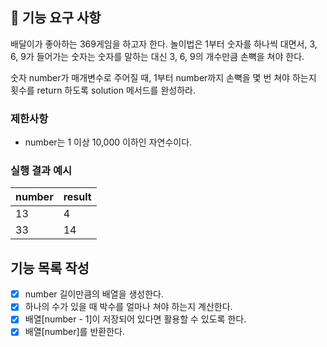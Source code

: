 ## 🚀 기능 요구 사항

배달이가 좋아하는 369게임을 하고자 한다. 놀이법은 1부터 숫자를 하나씩 대면서, 3, 6, 9가 들어가는 숫자는 숫자를 말하는 대신 3, 6, 9의 개수만큼 손뼉을 쳐야 한다.

숫자 number가 매개변수로 주어질 때, 1부터 number까지 손뼉을 몇 번 쳐야 하는지 횟수를 return 하도록 solution 메서드를 완성하라.

### 제한사항

- number는 1 이상 10,000 이하인 자연수이다.

### 실행 결과 예시

| number | result |
| --- | --- |
| 13 | 4 |
| 33 | 14 |

## 기능 목록 작성
- [x] number 길이만큼의 배열을 생성한다.
- [x] 하나의 수가 있을 때 박수를 얼마나 쳐야 하는지 계산한다.
- [x] 배열[number - 1]이 저장되어 있다면 활용할 수 있도록 한다.
- [x] 배열[number]를 반환한다.
